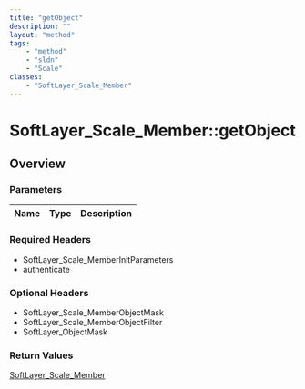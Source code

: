 ```yaml
---
title: "getObject"
description: ""
layout: "method"
tags:
    - "method"
    - "sldn"
    - "Scale"
classes:
    - "SoftLayer_Scale_Member"
---
```

# SoftLayer_Scale_Member::getObject
## Overview 


### Parameters 
|Name | Type | Description |
| --- | --- | --- |


### Required Headers
* SoftLayer_Scale_MemberInitParameters
* authenticate

### Optional Headers
* SoftLayer_Scale_MemberObjectMask
* SoftLayer_Scale_MemberObjectFilter
* SoftLayer_ObjectMask

### Return Values
<a href='/reference/datatypes/SoftLayer_Scale_Member'>SoftLayer_Scale_Member </a>


